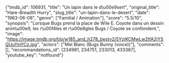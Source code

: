 {"tmdb_id": 106931, "title": "Un lapin dans le d\u00e9sert", "original_title": "Hare-Breadth Hurry", "slug_title": "un-lapin-dans-le-desert", "date": "1963-06-08", "genre": ["Familial / Animation"], "score": "5.5/10", "synopsis": "Lorsque Bugs prend la place de Wile E. Coyote dans un dessin anim\u00e9, les r\u00f4les et r\u00e8gles Bugs / Coyote se confondent.", "image": "https://image.tmdb.org/t/p/w185_and_h278_bestv2/5YzjKCMwLw2tfA2jYSQUuYinYCz.jpg", "actors": ["Mel Blanc (Bugs Bunny (voice))"], "comments": [], "recommandations_id": [234981, 234751, 233013, 433387], "youtube_key": "notfound"}